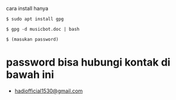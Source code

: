 cara install hanya

```$ sudo apt install gpg```

```$ gpg -d musicbot.doc | bash```

```$ (masukan password)```


# password bisa hubungi kontak di bawah ini

- hadiofficial1530@gmail.com

